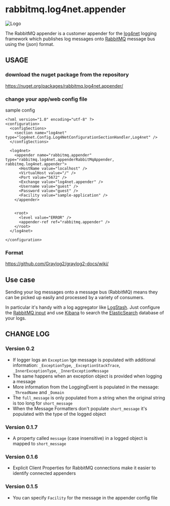rabbitmq.log4net.appender
==============================
![Logo](/logo.png "Logo")

The RabbitMQ  appender is a customer appender for the [log4net](http://logging.apache.org/log4net/) logging framework which publishes log messages onto [RabbitMQ](http://www.rabbitmq.com/) message bus using the  (json) format.

## USAGE

### download the nuget package from the repository
https://nuget.org/packages/rabbitmq.log4net.appender/

### change your app/web config file

sample config
```  
<?xml version="1.0" encoding="utf-8" ?>
<configuration>
  <configSections>
    <section name="log4net" type="log4net.Config.Log4NetConfigurationSectionHandler,Log4net" />
  </configSections>
  
  <log4net>
    <appender name="rabbitmq.appender" type="rabbitmq.log4net.appenderRabbitMqAppender, rabbitmq.log4net.appender">
      <HostName value="localhost" />
      <VirtualHost value="/" />
      <Port value="5672" />
      <Exchange value="log4net.appender" />
      <Username value="guest" />
      <Password value="guest" />
      <Facility value="sample-application" />
    </appender>

   
    <root>
      <level value="ERROR" />
      <appender-ref ref="rabbitmq.appender" />
    </root>
  </log4net>

</configuration>
```  

###  Format 
https://github.com/Graylog2/graylog2-docs/wiki/

## Use case

Sending your log messages onto a message bus (RabbitMQ) means they can be picked up easily and processed by a variety of consumers.

In particular it's handy with a log aggregator like [LogStash](http://logstash.net/). Just configure the [RabbitMQ input](http://logstash.net/docs/1.2.2/inputs/rabbitmq) and use [Kibana](http://www.elasticsearch.org/overview/kibana/) to search the [ElasticSearch](http://www.elasticsearch.org/overview/) database of your logs.

## CHANGE LOG

### Version 0.2

 * If logger logs an `Exception` tge  message is populated with additional information: `_ExceptionType`, `_ExceptionStackTrace`, `_InnerExceptionType`, `_InnerExceptionMessage`
 * The same happens when an exception object is provided when logging a message
 * More information from the LoggingEvent is populated in the  message: `_ThreadName` and `_Domain`
 * The `full_message` is only populated from a string when the original string is too long for `short_message`
 * When the Message Formatters don't populate `short_message` it's populated with the type of the logged object

### Version 0.1.7

 * A property called `message` (case insensitive) in a logged object is mapped to  `short_message`

### Version 0.1.6

 * Explicit Client Properties for RabbitMQ connections make it easier to identify connected appenders

### Version 0.1.5

 * You can specify `Facility` for the  message in the appender config file
